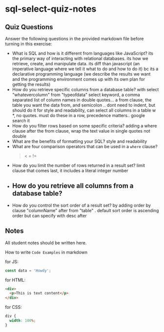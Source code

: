 # sql-select-quiz-notes

## Quiz Questions

Answer the following questions in the provided markdown file before turning in this exercise:

- What is SQL and how is it different from languages like JavaScript?
  its the primary way of interacting with relational databases. its how we retrieve, create, and manipulate data. its diff than javascript (an imperative language where we tell it what to do and how to do it) bc its a declarative programming language (we describe the results we want and the programming environment comes up with its own plan for getting the results)
- How do you retrieve specific columns from a database table?
  with select "whatevercolumn" from "typeofdata"
  select keyword, a comma separated list of column names in double quotes...
  a from clause, the table you want the data from, and semicolon .. dont need to indent, but should do it for style and readability, can select all columns in a table w \*, no quotes. must do these in a row, precedence matters.. google search it
- How do you filter rows based on some specific criteria?
  adding a where clause after the from clause, wrap the text value in single quotes not double
- What are the benefits of formatting your SQL?
  style and readability
- What are four comparison operators that can be used in a `where` clause?
  > < = !=
- How do you limit the number of rows returned in a result set?
  limit clause that comes last, it includes a literal integer number
- How do you retrieve all columns from a database table?
  -
- How do you control the sort order of a result set?
  by adding order by clause "columnName" after from "table" . default sort order is ascending order but can specify with desc after

## Notes

All student notes should be written here.

How to write `Code Examples` in markdown

for JS:

```javascript
const data = 'Howdy';
```

for HTML:

```html
<div>
  <p>This is text content</p>
</div>
```

for CSS:

```css
div {
  width: 100%;
}
```
